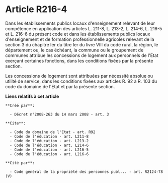# Article R216-4

Dans les établissements publics locaux d'enseignement relevant de leur compétence en application des articles L. 211-8, L.
213-2, L. 214-6, L. 216-5 et L. 216-6 du présent code et dans les établissements publics locaux d'enseignement et de
formation professionnelle agricoles relevant de la section 3 du chapitre Ier du titre Ier du livre VIII du code rural, la
région, le département ou, le cas échéant, la commune ou le groupement de communes attribue les concessions de logement aux
personnels de l'Etat exerçant certaines fonctions, dans les conditions fixées par la présente section. 

Les concessions de logement sont attribuées par nécessité absolue ou utilité de service, dans les conditions fixées aux
articles R. 92 à R. 103 du code du domaine de l'Etat et par la présente section.

**Liens relatifs à cet article**

	**Créé par**:

	  - Décret n°2008-263 du 14 mars 2008 - art. 3

	**Cite**:

	  - Code du domaine de l'Etat - art. R92
	  - Code de l'éducation - art. L211-8
	  - Code de l'éducation - art. L213-2
	  - Code de l'éducation - art. L214-6
	  - Code de l'éducation - art. L216-5
	  - Code de l'éducation - art. L216-6

	**Cité par**:

	  - Code général de la propriété des personnes publ... - art. R2124-78 (V)
